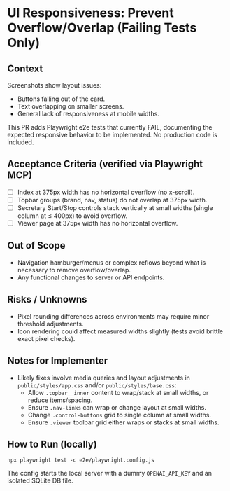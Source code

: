 # UI Responsiveness: Prevent Overflow/Overlap (Failing Tests Only)

## Context

Screenshots show layout issues:
- Buttons falling out of the card.
- Text overlapping on smaller screens.
- General lack of responsiveness at mobile widths.

This PR adds Playwright e2e tests that currently FAIL, documenting the expected responsive behavior to be implemented. No production code is included.

## Acceptance Criteria (verified via Playwright MCP)

- [ ] Index at 375px width has no horizontal overflow (no x-scroll).
- [ ] Topbar groups (brand, nav, status) do not overlap at 375px width.
- [ ] Secretary Start/Stop controls stack vertically at small widths (single column at ≤ 400px) to avoid overflow.
- [ ] Viewer page at 375px width has no horizontal overflow.

## Out of Scope

- Navigation hamburger/menus or complex reflows beyond what is necessary to remove overflow/overlap.
- Any functional changes to server or API endpoints.

## Risks / Unknowns

- Pixel rounding differences across environments may require minor threshold adjustments.
- Icon rendering could affect measured widths slightly (tests avoid brittle exact pixel checks).

## Notes for Implementer

- Likely fixes involve media queries and layout adjustments in `public/styles/app.css` and/or `public/styles/base.css`:
  - Allow `.topbar__inner` content to wrap/stack at small widths, or reduce items/spacing.
  - Ensure `.nav-links` can wrap or change layout at small widths.
  - Change `.control-buttons` grid to single column at small widths.
  - Ensure `.viewer` toolbar grid either wraps or stacks at small widths.

## How to Run (locally)

```
npx playwright test -c e2e/playwright.config.js
```

The config starts the local server with a dummy `OPENAI_API_KEY` and an isolated SQLite DB file.

